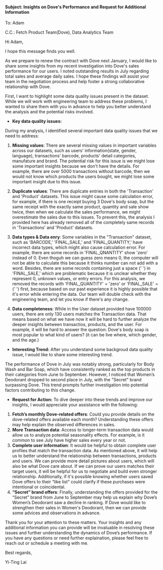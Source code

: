 #### Subject: Insights on Dove's Performance and Request for Additional Information

To: Adam

C.C.: Fetch Product Team(Dove), Data Analytics Team

Hi Adam,

I hope this message finds you well.

As we prepare to renew the contract with Dove next January, I would like to share some insights from my recent investigation into Dove's sales performance for our users. I noted outstanding results in July regarding total sales and average daily sales. I hope these findings will assist your team in the negotiation process and help foster a strong collaborative relationship with Dove.

First, I want to highlight some data quality issues present in the dataset. While we will work with engineering team to address these problems, I wanted to share them with you in advance to help you better understand the analysis and the potential risks involved.

* __Key data quality issues:__

During my analysis, I identified several important data quality issues that we need to address:

1.	__Missing values__: There are several missing values in important variables across our datasets, such as users' information(state, gender, language), transactions' barcode, products' detail categories, manufature and brand. The potential risk for this issue is we might lose some important insights because we don't have the details. For example, there are over 5000 transactions without barcode, then we would not know which products the users bought, we might lose some important insight due to this issue.

2.	__Duplicate values__: There are duplicate entries in both the 'Transaction' and 'Product' datasets. This issue might cause some calculation error, for example, if there is one receipt buying 3 Dove's body soap, but the same receipt with the exactly same product, quantity and sale show twice, then when we calculate the sales performance, we might overestimate the sales due to this issues. To prevent this, the analysis I provided here has already removed all of the completely same records in 'Transactions' and 'Product' datasets.

3.	__Data types & Data enry__: Some variables in the "Transaction" dataset, such as 'BARCODE,' 'FINAL_SALE,' and 'FINAL_QUANTITY,' have incorrect data types, which might also cause calculation error. For example, there are some records in 'FINAL_QNANTITY' show 'zero' instead of 0. Even thoguh we can guess zero means 0, the computer will not be able to calculate this because it thinks number can not add with a word. Besides, there are some records containing just a space (' ') in 'FINAL_SALE,' which are problematic because it is unclear whether they represent 0, unknown values, or entry errors. For this analysis, we removed the records with 'FINAL_QUANTITY' = 'zero' or 'FINAL_SALE' = (' ') first, because based on our past experience it is highly possible that it's error while entering the data. Our team will double check with the engineering team, and let you know if there's any change.

5.	__Data completeness__: 
While in the User dataset provided have 100000 users, there are only 130 users matches the Transaction data. That means based on what we have now it will be hard to further analyze the deeper insights between transactios, products, and the user. For example, it will be hard to answer the question: Dove's body soap is most popular to what kind of users? (it can be live where, which gender, and the age.)

* __Interesting Trend:__
After you understand some backgroud data quality issue, I would like to share some interesting trend.

The performance of Dove in July was notably strong, particularly for Body Wash and Bar Soap, which have consistently ranked as the top products in their categories from June to September. However, I noticed that Women’s Deodorant dropped to second place in July, with the "Secret" brand surpassing Dove. This trend prompts further investigation into potential factors contributing to this change.


* __Request for Action:__
To dive deeper into these trends and improve our insights, I would appreciate your assistance with the following:

1.	__Fetch’s monthly Dove-related offers__: Could you provide details on the dove-related offers available each month? Understanding these offers may help explain the observed differences in sales.
2.	__More Transaction data__: Access to longer-term transaction data would allow us to analyze potential seasonality effects. For example, is it common to see July have higher sales every year or not.
3.	__Complete user information__: It would be helpful to obtain complete user profiles that match the transaction data. As mentioned above, it will help us to better understand the relationship between transactions, products and users. We can provide more detail pictures about users, which will also be what Dove care about. If we can prove our users matches their target users, it will be helpful for us to negotiate and build even stronger relationship. Additionally, if it's possible knowing whether users saved Dove offers to their “like list” could clarify if these purchases were intentional or coincidental.
4.	__“Secret” brand offers__: Finally, understanding the offers provided for the “Secret” brand from June to September may help us explain why Dove’s Women’s Deodorant saw a decline in ranking. If Dove would like to strengthen their sales in Women's Deodorant, then we can provide some advices and observations in advance.

Thank you for your attention to these matters. Your insights and any additional information you can provide will be invaluable in resolving these issues and further understanding the dynamics of Dove’s performance.
If you have any questions or need further explaination, please feel free to reach out or schedule a meeting with me.

Best regards,

Yi-Ting Lai
